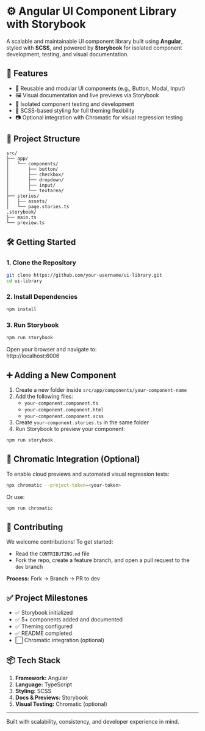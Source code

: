 # ⚙️ Angular UI Component Library with Storybook

A scalable and maintainable UI component library built using **Angular**, styled with **SCSS**, and powered by **Storybook** for isolated component development, testing, and visual documentation.

## 📌 Features

- 🧩 Reusable and modular UI components (e.g., Button, Modal, Input)
- 🖼️ Visual documentation and live previews via Storybook
- 🧪 Isolated component testing and development
- 🎨 SCSS-based styling for full theming flexibility
- 📷 Optional integration with Chromatic for visual regression testing

## 📁 Project Structure

```
src/
├── app/
│   └── components/
│       ├── button/
│       ├── checkbox/
│       ├── dropdown/
│       ├── input/
│       └── textarea/
├── stories/
│   ├── assets/
│   └── page.stories.ts
.storybook/
├── main.ts
└── preview.ts
```

## 🛠️ Getting Started

### 1. Clone the Repository

```bash
git clone https://github.com/your-username/ui-library.git
cd ui-library
```

### 2. Install Dependencies

```bash
npm install
```

### 3. Run Storybook

```bash
npm run storybook
```

Open your browser and navigate to:\
http://localhost:6006

## ➕ Adding a New Component

1. Create a new folder inside `src/app/components/your-component-name`
2. Add the following files:
   - `your-component.component.ts`
   - `your-component.component.html`
   - `your-component.component.scss`
3. Create `your-component.stories.ts` in the same folder
4. Run Storybook to preview your component:

```bash
npm run storybook
```

## 📸 Chromatic Integration (Optional)

To enable cloud previews and automated visual regression tests:

```bash
npx chromatic --project-token=<your-token>
```

Or use:

```bash
npm run chromatic
```

## 🙌 Contributing

We welcome contributions! To get started:

- Read the `CONTRIBUTING.md` file
- Fork the repo, create a feature branch, and open a pull request to the `dev` branch

**Process:** Fork → Branch → PR to dev

## ✅ Project Milestones

- ✅ Storybook initialized
- ✅ 5+ components added and documented
- ✅ Theming configured
- ✅ README completed
- ⬜ Chromatic integration (optional)

## 📦 Tech Stack

1. **Framework:** Angular
2. **Language:** TypeScript
3. **Styling:** SCSS
4. **Docs & Previews:** Storybook
5. **Visual Testing:** Chromatic (optional)

---

Built with scalability, consistency, and developer experience in mind.